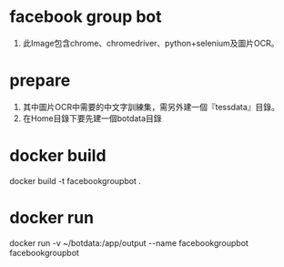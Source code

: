 # facebook group bot
1. 此Image包含chrome、chromedriver、python+selenium及圖片OCR。

# prepare
1. 其中圖片OCR中需要的中文字訓練集，需另外建一個『tessdata』目錄。
2. 在Home目錄下要先建一個botdata目錄

# docker build
docker build -t facebookgroupbot .

# docker run
docker run -v ~/botdata:/app/output --name facebookgroupbot facebookgroupbot
